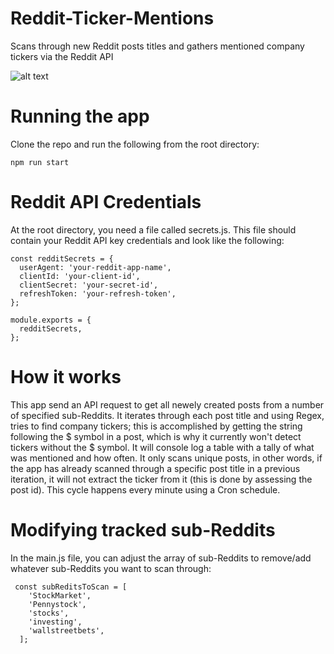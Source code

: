 # Reddit-Ticker-Mentions
Scans through new Reddit posts titles and gathers mentioned company tickers via the Reddit API



![alt text](https://i.imgur.com/YtMEqCD.png)

# Running the app

Clone the repo and run the following from the root directory:

```npm run start```

# Reddit API Credentials

At the root directory, you need a file called secrets.js. This file should contain your Reddit API key credentials and look like the following:

```
const redditSecrets = {
  userAgent: 'your-reddit-app-name',
  clientId: 'your-client-id',
  clientSecret: 'your-secret-id',
  refreshToken: 'your-refresh-token',
};

module.exports = {
  redditSecrets,
};
```

# How it works

This app send an API request to get all newely created posts from a number of specified sub-Reddits. It iterates through each post title and using Regex, tries to find company tickers; this is accomplished by getting the string following the $ symbol in a post, which is why it currently won't detect tickers without the $ symbol. It will console log a table with a tally of what was mentioned and how often. It only scans unique posts, in other words, if the app has already scanned through a specific post title in a previous iteration, it will not extract the ticker from it (this is done by assessing the post id). This cycle happens every minute using a Cron schedule.

# Modifying tracked sub-Reddits

In the main.js file, you can adjust the array of sub-Reddits to remove/add whatever sub-Reddits you want to scan through:

```
 const subReditsToScan = [
    'StockMarket',
    'Pennystock',
    'stocks',
    'investing',
    'wallstreetbets',
  ];
```
